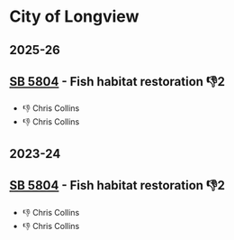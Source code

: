 # City of Longview
## 2025-26

## [SB 5804](/bill/2025-26/sb/5804/) - Fish habitat restoration  👎2 
* 👎 Chris Collins
* 👎 Chris Collins

## 2023-24

## [SB 5804](/bill/2023-24/sb/5804/) - Fish habitat restoration  👎2 
* 👎 Chris Collins
* 👎 Chris Collins

